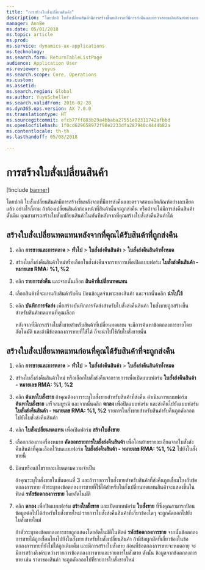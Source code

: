 ```yaml
---
title: "การสร้างใบสั่งเปลี่ยนสินค้า"
description: "โดยปกติ ใบสั่งเปลี่ยนสินค้ามีการสร้างขึ้นหลังจากที่มีการส่งคืนและตรวจสอบผลิตภัณฑ์อย่างละเอียดแล้ว "
manager: AnnBe
ms.date: 05/01/2018
ms.topic: article
ms.prod: 
ms.service: dynamics-ax-applications
ms.technology: 
ms.search.form: ReturnTableListPage
audience: Application User
ms.reviewer: yuyus
ms.search.scope: Core, Operations
ms.custom: 
ms.assetid: 
ms.search.region: Global
ms.author: YuyuScheller
ms.search.validFrom: 2016-02-28
ms.dyn365.ops.version: AX 7.0.0
ms.translationtype: HT
ms.sourcegitcommit: efcb77ff883b29a4bbaba27551e02311742afbbd
ms.openlocfilehash: 1f0cd629658972f98e2233dfa287940c4444b82a
ms.contentlocale: th-th
ms.lasthandoff: 05/08/2018

---
```


# <a name="create-an-item-replacement-order"></a>การสร้างใบสั่งเปลี่ยนสินค้า 

[!include [banner](../includes/banner.md)]


โดยปกติ ใบสั่งเปลี่ยนสินค้ามีการสร้างขึ้นหลังจากที่มีการส่งคืนและตรวจสอบผลิตภัณฑ์อย่างละเอียดแล้ว  อย่างไรก็ตาม ถ้าต้องเปลี่ยนสินค้าก่อนหน้าที่สินค้านั้นจะถูกส่งคืน หรือถ้าจะไม่มีการส่งคืนสินค้าดั้งเดิม คุณสามารถสร้างใบสั่งเปลี่ยนสินค้าในทันทีหลังจากที่คุณสร้างใบสั่งส่งคืนสินค้าได้

## <a name="create-a-replacement-order-after-you-receive-an-item-that-is-returned"></a>สร้างใบสั่งเปลี่ยนทดแทนหลังจากที่คุณได้รับสินค้าที่ถูกส่งคืน

1.  คลิก **การขายและการตลาด** \> **ทั่วไป** \> **ใบสั่งส่งคืนสินค้า** \> **ใบสั่งส่งคืนสินค้าทั้งหมด**

2.  สร้างใบสั่งส่งคืนสินค้าใหม่หรือเลือกใบสั่งส่งคืนจากรายการเพื่อเปิดแบบฟอร์ม **ใบสั่งส่งคืนสินค้า - หมายเลข RMA: %1, %2**

3.  คลิก **รายการส่งคืน** และจากนั้นเลือก **สินค้าที่เปลี่ยนทดแทน**

4.  เลือกสินค้าที่จะแทนกับสินค้ารับคืน ป้อนข้อมูลจำเพาะของสินค้า และจากนั้นคลิก **นำไปใช้**

5.  คลิก **บันทึกการจัดส่ง** เพื่อสร้างบันทึกการจัดส่งสำหรับใบสั่งส่งคืนสินค้า ใบสั่งขายถูกสร้างขึ้นสำหรับสินค้าทดแทนที่คุณเลือก
    
    หลังจากที่มีการสร้างใบสั่งขายสำหรับสินค้าที่เปลี่ยนทดแทน จะมีการค้นหาข้อตกลงการขายโดยอัตโนมัติ และถ้ามีข้อตกลงการขายที่ใช้ได้ ก็จะนำไปใช้กับใบสั่งขายนั้น

## <a name="create-a-replacement-order-before-you-receive-an-item-that-will-be-returned"></a>สร้างใบสั่งเปลี่ยนทดแทนก่อนที่คุณได้รับสินค้าที่จะถูกส่งคืน

1.  คลิก **การขายและการตลาด** \> **ทั่วไป** \> **ใบสั่งส่งคืนสินค้า** \> **ใบสั่งส่งคืนสินค้าทั้งหมด**

2.  สร้างใบสั่งส่งคืนสินค้าใหม่ หรือเลือกใบสั่งส่งคืนจากรายการเพื่อเปิดแบบฟอร์ม **ใบสั่งส่งคืนสินค้า - หมายเลข RMA: %1, %2**

3.  คลิก **ค้นหาใบสั่งขาย** ถ้าคุณต้องการระบุใบสั่งขายสำหรับสินค้าที่ส่งคืน ดำเนินการแบบฟอร์ม **ค้นหาใบสั่งขาย** เสร็จสมบูรณ์ และจากนั้นคลิก **ตกลง** เพื่อปิดแบบฟอร์ม และส่งคืนไปยังแบบฟอร์ม **ใบสั่งส่งคืนสินค้า - หมายเลข RMA: %1, %2** รายการใบสั่งขายสำหรับสินค้ารับคืนถูกคัดลอกไปยังใบสั่งส่งคืนสินค้า

4.  คลิก **ใบสั่งเปลี่ยนทดแทน** เพื่อเปิดฟอร์ม **สร้างใบสั่งขาย**

5.  เลือกกล่องกาเครื่องหมาย **คัดลอกรายการใบสั่งส่งคืนสินค้า** เพื่อโอนย้ายรายละเอียดจากใบสั่งส่งคืนสินค้าที่คุณเลือกไว้บนแบบฟอร์ม **ใบสั่งส่งคืนสินค้า - หมายเลข RMA: %1, %2** ไปยังใบสั่งขายนี้

6.  ป้อนหรือแก้ไขรายละเอียดตามความจำเป็น
    
    ถ้าคุณระบุใบสั่งขายในขั้นตอนที่ 3 และถ้ารายการใบสั่งขายสำหรับสินค้าที่ส่งคืนถูกเชื่อมโยงกับข้อตกลงการขาย ตัวระบุของข้อตกลงการขายที่ใช้ได้สำหรับใบสั่งเปลี่ยนทดแทนสินค้าจะแสดงขึ้นในฟิลด์ **รหัสข้อตกลงการขาย** โดยอัตโนมัติ

7.  คลิก **ตกลง** เพื่อปิดแบบฟอร์ม **สร้างใบสั่งขาย** และเปิดแบบฟอร์ม **ใบสั่งขาย** ที่ซึ่งคุณสามารถป้อนข้อมูลต่อไปได้สำหรับใบสั่งขายใหม่ รายการใบสั่งส่งคืนสินค้าที่เกี่ยวข้องใดๆ จะถูกคัดลอกไปยังใบสั่งขายใหม่ 
    
    ถ้าตัวระบุของข้อตกลงการขายถูกแสดงโดยอัตโนมัติในฟิลด์ **รหัสข้อตกลงการขาย** จากนั้นข้อตกลงการขายได้ถูกเชื่อมโยงไปยังใบสั่งขายสำหรับใบสั่งเปลี่ยนสินค้า ถ้ามีข้อผูกมัดที่เกี่ยวข้องในข้อตกลงการขายที่ยังไม่ได้ถูกเติมเต็ม และมีการสร้างใบสั่งขาย ก่อนที่ข้อตกลงการขายจะหมดอายุ จะมีการสร้างลิงค์ระหว่างรายการข้อตกลงการขายและรายการใบสั่งขาย ดังนั้น ข้อมูลจากข้อตกลงการขาย เช่น ราคาของสินค้า จะถูกคัดลอกไปที่รายการใบสั่งขายใหม่ 
  



